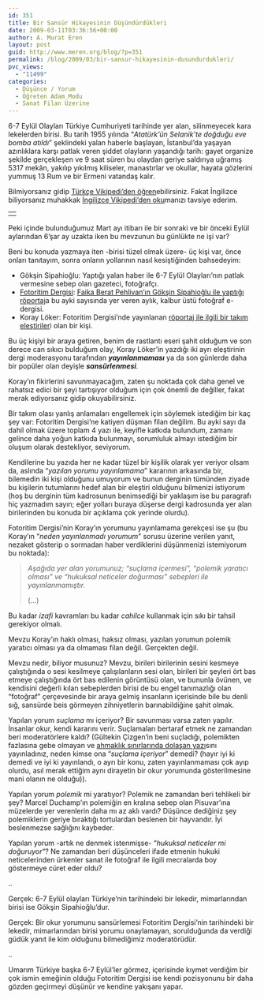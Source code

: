 ```yaml
---
id: 351
title: Bir Sansür Hikayesinin Düşündürdükleri
date: 2009-03-11T03:36:56+00:00
author: A. Murat Eren
layout: post
guid: http://www.meren.org/blog/?p=351
permalink: /blog/2009/03/bir-sansur-hikayesinin-dusundurdukleri/
pvc_views:
  - "11499"
categories:
  - Düşünce / Yorum
  - Öğreten Adam Modu
  - Sanat Filan Üzerine
---
```

6-7 Eylül Olayları Türkiye Cumhuriyeti tarihinde yer alan, silinmeyecek kara lekelerden birisi. Bu tarih 1955 yılında &#8220;_Atatürk&#8217;ün Selanik&#8217;te doğduğu eve bomba atıldı_&#8221; şeklindeki yalan haberle başlayan, İstanbul&#8217;da yaşayan azınlıklara karşı patlak veren şiddet olayların yaşandığı tarih: gayet organize şekilde gerçekleşen ve 9 saat süren bu olaydan geriye saldırıya uğramış 5317 mekân, yakılıp yıkılmış kiliseler, manastırlar ve okullar, hayata gözlerini yummuş 13 Rum ve bir Ermeni vatandaş kalır.

Bilmiyorsanız gidip [Türkçe Vikipedi&#8217;den öğren](http://tr.wikipedia.org/wiki/6-7_Eyl%C3%BCl_Olaylar%C4%B1)ebilirsiniz. Fakat İngilizce biliyorsanız muhakkak [İngilizce Vikipedi&#8217;den oku](http://en.wikipedia.org/wiki/Istanbul_Pogrom)manızı tavsiye ederim.

<table border="0" width="100%">
  <tr>
    <td align="center">
      <img title="6-7 Eylül Olayları'nda yağmalanan bir kilise" src="{{ site.baseurl }}/images/bir-sansur-hikayesinin-dusundurdukleri-Athenagoras.jpg" alt="" />
    </td>
  </tr>
</table>

Peki içinde bulunduğumuz Mart ayı itibarı ile bir sonraki ve bir önceki Eylül aylarından 6&#8217;şar ay uzakta iken bu mevzunun bu günlükte ne işi var?

Beni bu konuda yazmaya iten -birisi tüzel olmak üzere- üç kişi var, önce onları tanıtayım, sonra onların yollarının nasıl kesiştiğinden bahsedeyim:

  * Gökşin Sipahioğlu: Yaptığı yalan haber ile 6-7 Eylül Olayları&#8217;nın patlak vermesine sebep olan gazeteci, fotoğrafçı.
  * [Fotoritim Dergisi](http://fotoritim.com/): [Faika Berat Pehlivan&#8217;ın Gökşin Sipahioğlu ile yaptığı röportaj](http://www.fotoritim.com/yazi/goksin-sipahioglu--monsieur-sipa-fotografci)a bu ayki sayısında yer veren aylık, kalbur üstü fotoğraf e-dergisi.
  * Koray Löker: Fotoritim Dergisi&#8217;nde yayınlanan [röportaj ile ilgili bir takım eleştiriler](http://loker.radiobrecht.org/2009/03/size-ayrilan-surenin-sonuna-geldik-fotoritim/)i olan bir kişi.

Bu üç kişiyi bir araya getiren, benim de rastlantı eseri şahit olduğum ve son derece can sıkıcı bulduğum olay, Koray Löker&#8217;in yazdığı iki ayrı eleştirinin dergi moderasyonu tarafından **_yayınlanmaması_** ya da son günlerde daha bir popüler olan deyişle **_sansürlenmesi_**.

Koray&#8217;ın fikirlerini savunmayacağım, zaten şu noktada çok daha genel ve rahatsız edici bir şeyi tartışıyor olduğum için çok önemli de değiller, fakat merak ediyorsanız gidip okuyabilirsiniz.

Bir takım olası yanlış anlamaları engellemek için söylemek istediğim bir kaç şey var: Fotoritim Dergisi&#8217;ne katiyen düşman filan değilim. Bu ayki sayı da dahil olmak üzere toplam 4 yazı ile, keyifle katkıda bulundum, zamanı gelince daha yoğun katkıda bulunmayı, sorumluluk almayı istediğim bir oluşum olarak destekliyor, seviyorum.

Kendilerine bu yazıda her ne kadar tüzel bir kişilik olarak yer veriyor olsam da, aslında &#8220;_yazılan yorumu yayınlamama_&#8221; kararının arkasında bir, bilemedin iki kişi olduğunu umuyorum ve bunun derginin tümünden ziyade bu kişilerin tutumlarını hedef alan bir eleştiri olduğunu bilmenizi istiyorum (hoş bu derginin tüm kadrosunun benimsediği bir yaklaşım ise bu paragrafı hiç yazmadım sayın; eğer yolları buraya düşerse dergi kadrosunda yer alan birilerinden bu konuda bir açıklama çok yerinde olurdu).

Fotoritim Dergisi&#8217;nin Koray&#8217;ın yorumunu yayınlamama gerekçesi ise şu (bu Koray&#8217;ın &#8220;_neden yayınlanmadı yorumum_&#8221; sorusu üzerine verilen yanıt, nezaket gösterip o sormadan haber verdiklerini düşünmenizi istemiyorum bu noktada):

> _Aşağıda yer alan yorumunuz; &#8220;suçlama içermesi&#8221;, &#8220;polemik yaratıcı olması&#8221; ve &#8220;hukuksal neticeler doğurması&#8221; sebepleri ile yayınlanmamıştır._
> 
> (&#8230;)

Bu kadar _izafi_ kavramları bu kadar _cahilce_ kullanmak için sıkı bir tahsil gerekiyor olmalı.

Mevzu Koray&#8217;ın haklı olması, haksız olması, yazılan yorumun polemik yaratıcı olması ya da olmaması filan değil. Gerçekten değil.

Mevzu nedir, biliyor musunuz? Mevzu, birileri birilerinin sesini kesmeye çalıştığında o sesi kesilmeye çalışılanların sesi olan, birileri bir şeyleri ört bas etmeye çalıştığında ört bas edilenin görüntüsü olan, ve bununla övünen, ve kendisini değerli kılan sebeplerden birisi de bu engel tanımazlığı olan &#8220;fotoğraf&#8221; çerçevesinde bir araya gelmiş insanların içerisinde bile bu denli sığ, sansürde beis görmeyen zihniyetlerin barınabildiğine şahit olmak.

Yapılan yorum _suçlama_ mı içeriyor? Bir savunması varsa zaten yapılır. İnsanlar okur, kendi kararını verir. Suçlamaları bertaraf etmek ne zamandan beri moderatörlere kaldı? (Gültekin Çizgen&#8217;in beni suçladığı, polemikten fazlasına gebe olmayan ve [ahmaklık sınırlarında dolaşan yazı](http://www.fotoritim.com/yazi/gultekin-cizgen-ile-fotograf-gundemi--ara-guler-uzerinden-sozde-kahramanlik)sını yayınladınız, neden kimse ona &#8220;_suçlama içeriyor_&#8221; demedi? (hayır iyi ki demedi ve iyi ki yayınlandı, o ayrı bir konu, zaten yayınlanmaması çok ayıp olurdu, asıl merak ettiğim aynı dirayetin bir okur yorumunda gösterilmesine mani olanın ne olduğu)).

Yapılan yorum _polemik_ mi yaratıyor? Polemik ne zamandan beri tehlikeli bir şey? Marcel Duchamp&#8217;ın polemiğin en kralına sebep olan Pisuvar&#8217;ına müzelerde yer verenlerin daha mı az aklı vardı? Düşünce dediğiniz şey polemiklerin geriye bıraktığı tortulardan beslenen bir hayvandır. İyi beslenmezse sağlığını kaybeder.

Yapılan yorum -artık ne denmek istenmişse- &#8220;_hukuksal neticeler mi doğuruyor_&#8220;? Ne zamandan beri düşünceleri ifade etmenin hukuki neticelerinden ürkenler sanat ile fotoğraf ile ilgili mecralarda boy göstermeye cüret eder oldu?

..

Gerçek: 6-7 Eylül olayları Türkiye&#8217;nin tarihindeki bir lekedir, mimarlarından birisi ise Gökşin Sipahioğlu&#8217;dur.

Gerçek: Bir okur yorumunu sansürlemesi Fotoritim Dergisi&#8217;nin tarihindeki bir lekedir, mimarlarından birisi yorumu onaylamayan, sorulduğunda da verdiği güdük yanıt ile kim olduğunu bilmediğimiz moderatörüdür.

..

Umarım Türkiye başka 6-7 Eylül&#8217;ler görmez, içerisinde kıymet verdiğim bir çok ismin emeğinin olduğu Fotoritim Dergisi ise kendi pozisyonunu bir daha gözden geçirmeyi düşünür ve kendine yakışanı yapar.
